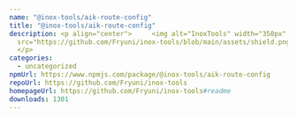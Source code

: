 ```yaml
---
name: "@inox-tools/aik-route-config"
title: "@inox-tools/aik-route-config"
description: <p align="center">     <img alt="InoxTools" width="350px"
  src="https://github.com/Fryuni/inox-tools/blob/main/assets/shield.png?raw=true"/>
  </p>
categories:
  - uncategorized
npmUrl: https://www.npmjs.com/package/@inox-tools/aik-route-config
repoUrl: https://github.com/Fryuni/inox-tools
homepageUrl: https://github.com/Fryuni/inox-tools#readme
downloads: 1301
---
```

